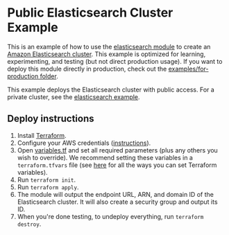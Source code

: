 # Public Elasticsearch Cluster Example

This is an example of how to use the [elasticsearch module](/modules/data-stores/elasticsearch) to create an [Amazon Elasticsearch cluster](https://aws.amazon.com/elasticsearch-service/). This example is optimized for learning, experimenting, and testing (but not direct production usage).
If you want to deploy this module directly in production, check out the [examples/for-production
folder](/examples/for-production).

This example deploys the Elasticsearch cluster with public access. For a private cluster, see the [elasticsearch example](../elasticsearch).


## Deploy instructions

1. Install [Terraform](https://www.terraform.io/).
1. Configure your AWS credentials
   ([instructions](https://blog.gruntwork.io/a-comprehensive-guide-to-authenticating-to-aws-on-the-command-line-63656a686799)).
1. Open [variables.tf](variables.tf) and set all required parameters (plus any others you wish to override). We
   recommend setting these variables in a `terraform.tfvars` file (see
   [here](https://www.terraform.io/docs/configuration/variables.html#assigning-values-to-root-module-variables) for all
   the ways you can set Terraform variables).
1. Run `terraform init`.
1. Run `terraform apply`.
1. The module will output the endpoint URL, ARN, and domain ID of the Elasticsearch cluster. It will also create a security group and output its ID.
1. When you're done testing, to undeploy everything, run `terraform destroy`.
